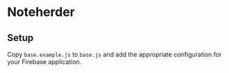 # Noteherder

## Setup

Copy `base.example.js` to `base.js` and add the appropriate configuration for your Firebase application.